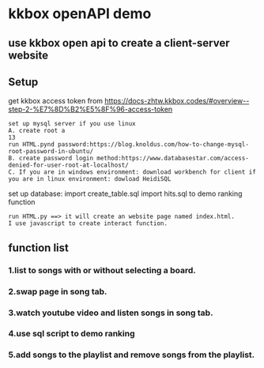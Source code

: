 # kkbox openAPI demo
## use kkbox open api to create a client-server website
## Setup
get kkbox access token from https://docs-zhtw.kkbox.codes/#overview--step-2-%E7%8D%B2%E5%8F%96-access-token
```
set up mysql server if you use linux 
A. create root a
13
run HTML.pynd password:https://blog.knoldus.com/how-to-change-mysql-root-password-in-ubuntu/
B. create password login method:https://www.databasestar.com/access-denied-for-user-root-at-localhost/
C. If you are in windows environment: download workbench for client if you are in linux environment: dowload HeidiSQL
```
set up database: import create_table.sql import hits.sql to demo ranking function
```
run HTML.py ==> it will create an website page named index.html.
I use javascript to create interact function. 
```
## function list
### 1.list to songs with or without selecting a board.
### 2.swap page in song tab.
### 3.watch youtube video and listen songs in song tab.
### 4.use sql script to demo ranking
### 5.add songs to the playlist and remove songs from the playlist. 
